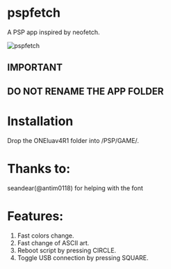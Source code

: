 # pspfetch
A PSP app inspired by neofetch.

![](https://i.imgur.com/CiXvHpP.png "pspfetch")

## IMPORTANT
## DO NOT RENAME THE APP FOLDER

# Installation
Drop the ONEluav4R1 folder into /PSP/GAME/.

# Thanks to:
seandear(@antim0118) for helping with the font
   
# Features:
1. Fast colors change.
2. Fast change of ASCII art.
3. Reboot script by pressing CIRCLE.
4. Toggle USB connection by pressing SQUARE.
